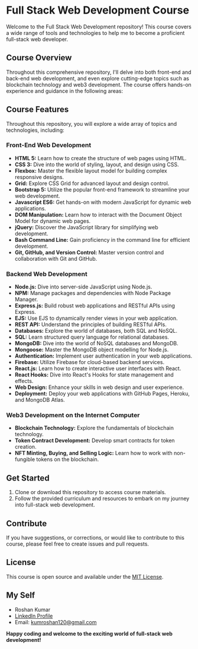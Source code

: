 # Full Stack Web Development Course

Welcome to the Full Stack Web Development repository! This course covers a wide range of tools and technologies to help me to become a proficient full-stack web developer.

## Course Overview

Throughout this comprehensive repository, I'll delve into both front-end and back-end web development, and even explore cutting-edge topics such as blockchain technology and web3 development. The course offers hands-on experience and guidance in the following areas:


## Course Features

Throughout this repository, you will explore a wide array of topics and technologies, including:

### Front-End Web Development

- **HTML 5:** Learn how to create the structure of web pages using HTML.
- **CSS 3:** Dive into the world of styling, layout, and design using CSS.
- **Flexbox:** Master the flexible layout model for building complex responsive designs.
- **Grid:** Explore CSS Grid for advanced layout and design control.
- **Bootstrap 5:** Utilize the popular front-end framework to streamline your web development.
- **Javascript ES6:** Get hands-on with modern JavaScript for dynamic web applications.
- **DOM Manipulation:** Learn how to interact with the Document Object Model for dynamic web pages.
- **jQuery:** Discover the JavaScript library for simplifying web development.
- **Bash Command Line:** Gain proficiency in the command line for efficient development.
- **Git, GitHub, and Version Control:** Master version control and collaboration with Git and GitHub.

### Backend Web Development

- **Node.js:** Dive into server-side JavaScript using Node.js.
- **NPM:** Manage packages and dependencies with Node Package Manager.
- **Express.js:** Build robust web applications and RESTful APIs using Express.
- **EJS:** Use EJS to dynamically render views in your web application.
- **REST API:** Understand the principles of building RESTful APIs.
- **Databases:** Explore the world of databases, both SQL and NoSQL.
- **SQL:** Learn structured query language for relational databases.
- **MongoDB:** Dive into the world of NoSQL databases and MongoDB.
- **Mongoose:** Master the MongoDB object modelling for Node.js.
- **Authentication:** Implement user authentication in your web applications.
- **Firebase:** Utilize Firebase for cloud-based backend services.
- **React.js:** Learn how to create interactive user interfaces with React.
- **React Hooks:** Dive into React's Hooks for state management and effects.
- **Web Design:** Enhance your skills in web design and user experience.
- **Deployment:** Deploy your web applications with GitHub Pages, Heroku, and MongoDB Atlas.

### Web3 Development on the Internet Computer

- **Blockchain Technology:** Explore the fundamentals of blockchain technology.
- **Token Contract Development:** Develop smart contracts for token creation.
- **NFT Minting, Buying, and Selling Logic:** Learn how to work with non-fungible tokens on the blockchain.

## Get Started

1. Clone or download this repository to access course materials.
2. Follow the provided curriculum and resources to embark on my journey into full-stack web development.

## Contribute

If you have suggestions, or corrections, or would like to contribute to this course, please feel free to create issues and pull requests.


## License

This course is open source and available under the [MIT License](LICENSE).


## My Self

- Roshan Kumar
- [LinkedIn Profile](https://www.linkedin.com/in/roshanwaa)
- Email: kumroshan120@gmail.com



**Happy coding and welcome to the exciting world of full-stack web development!**
